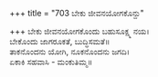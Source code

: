 +++
title = "703 ಬೇಕು ಜೀವನಯೋಗಕೊನ್ದು"

+++
ಬೇಕು ಜೀವನಯೋಗಕೊಂದು ಬಹುಸೂಕ್ಷ್ಮ ನಯ।  
ಬೇಕೊಂದು ಜಾಗರೂಕತೆ, ಬುದ್ಧಿಸಮತೆ॥  
ತಾಕನೊಂದನು ಯೋಗಿ, ನೂಕನೊಂದನು ಜಗದಿ।  
ಏಕಾಕಿ ಸಹವಾಸಿ - ಮಂಕುತಿಮ್ಮ॥  
